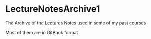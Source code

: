 # LectureNotesArchive1
The Archive of the Lectures Notes used in some of my past courses 

Most of them are in GitBook format 
